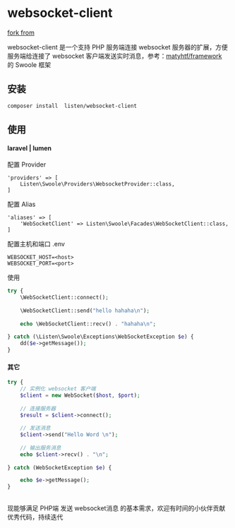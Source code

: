 # websocket-client

[fork from](https://github.com/matyhtf/framework) 

websocket-client 是一个支持 PHP 服务端连接 websocket 服务器的扩展，方便服务端给连接了 websocket 客户端发送实时消息，参考：[matyhtf/framework](https://github.com/matyhtf/framework)
的 Swoole 框架

## 安装

```bash
composer install  listen/websocket-client
```

## 使用

#### laravel | lumen

配置 Provider
```
'providers' => [
    Listen\Swoole\Providers\WebsocketProvider::class,
]
```

配置 Alias
```
'aliases' => [
    'WebSocketClient' => Listen\Swoole\Facades\WebSocketClient::class,
]
```

配置主机和端口 .env
```
WEBSOCKET_HOST=<host>
WEBSOCKET_PORT=<port>
```

使用

```php
try {
    \WebSocketClient::connect();
    
    \WebSocketClient::send("hello hahaha\n");
    
    echo \WebSocketClient::recv() . "hahaha\n";
    
} catch (\Listen\Swoole\Exceptions\WebSocketException $e) {
    dd($e->getMessage());
}
```

#### 其它

```php
try {
    // 实例化 websocket 客户端
    $client = new WebSocket($host, $port);
   
    // 连接服务器
    $result = $client->connect();
   
    // 发送消息
    $client->send("Hello Word \n");
    
    // 输出服务消息
    echo $client->recv() . "\n";
    
} catch (WebSocketException $e) {

    echo $e->getMessage();
}
```

## 

现能够满足 PHP端 发送 websocket消息 的基本需求，欢迎有时间的小伙伴贡献优秀代码，持续迭代
